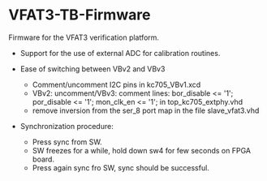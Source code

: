 # VFAT3-TB-Firmware
Firmware for the VFAT3 verification platform.

- Support for the use of external ADC for calibration routines.

- Ease of switching between VBv2 and VBv3
  - Comment/uncomment I2C pins in kc705_VBv1.xcd
  - VBv2: uncomment/VBv3: comment lines:
    	bor_disable <= '1';
	    por_disable <= '1';
	    mon_clk_en <= '1';
   in top_kc705_extphy.vhd
  - remove inversion from the ser_8 port map in the file slave_vfat3.vhd
  
  
- Synchronization procedure:
  - Press sync from SW.
  - SW freezes for a while, hold down sw4 for few seconds on FPGA board.
  - Press again sync fro SW, sync should be successful.

